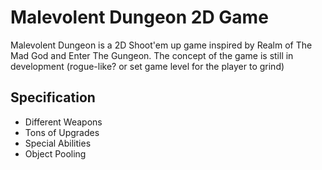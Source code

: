 # Malevolent Dungeon 2D Game

Malevolent Dungeon is a 2D Shoot'em up game inspired by Realm of The Mad God and Enter The Gungeon. The concept of the game is still in development (rogue-like? or set game level for the player to grind)

## Specification
- Different Weapons
- Tons of Upgrades
- Special Abilities
- Object Pooling
